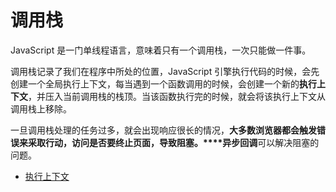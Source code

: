 # 调用栈

JavaScript 是一门单线程语言，意味着只有一个调用栈，一次只能做一件事。

调用栈记录了我们在程序中所处的位置，JavaScript 引擎执行代码的时候，会先创建一个全局执行上下文，每当遇到一个函数调用的时候，会创建一个新的**执行上下文**，并压入当前调用栈的栈顶。当该函数执行完的时候，就会将该执行上下文从调用栈上移除。

一旦调用栈处理的任务过多，就会出现响应很长的情况，**大多数浏览器都会触发错误来采取行动，访问是否要终止页面，导致阻塞。****异步回调**可以解决阻塞的问题。

- [执行上下文](./执行上下文.md)
